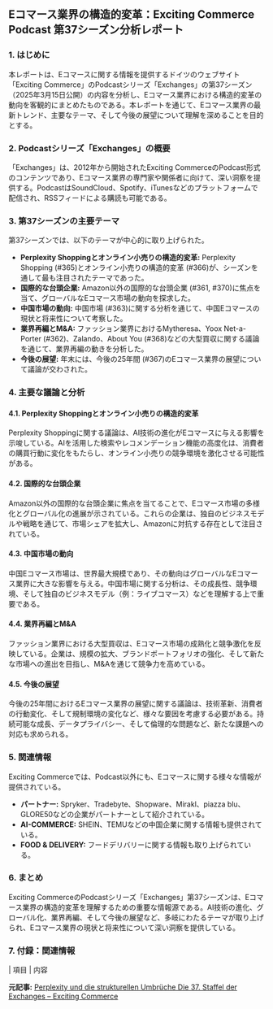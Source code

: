 ## Eコマース業界の構造的変革：Exciting Commerce Podcast 第37シーズン分析レポート

### 1. はじめに

本レポートは、Eコマースに関する情報を提供するドイツのウェブサイト「Exciting Commerce」のPodcastシリーズ「Exchanges」の第37シーズン（2025年3月15日公開）の内容を分析し、Eコマース業界における構造的変革の動向を客観的にまとめたものである。本レポートを通じて、Eコマース業界の最新トレンド、主要なテーマ、そして今後の展望について理解を深めることを目的とする。

### 2. Podcastシリーズ「Exchanges」の概要

「Exchanges」は、2012年から開始されたExciting CommerceのPodcast形式のコンテンツであり、Eコマース業界の専門家や関係者に向けて、深い洞察を提供する。PodcastはSoundCloud、Spotify、iTunesなどのプラットフォームで配信され、RSSフィードによる購読も可能である。

### 3. 第37シーズンの主要テーマ

第37シーズンでは、以下のテーマが中心的に取り上げられた。

* **Perplexity Shoppingとオンライン小売りの構造的変革:** Perplexity Shopping (#365)とオンライン小売りの構造的変革 (#366)が、シーズンを通して最も注目されたテーマであった。
* **国際的な台頭企業:** Amazon以外の国際的な台頭企業 (#361, #370)に焦点を当て、グローバルなEコマース市場の動向を探求した。
* **中国市場の動向:** 中国市場 (#363)に関する分析を通じて、中国Eコマースの現状と将来性について考察した。
* **業界再編とM&A:** ファッション業界におけるMytheresa、Yoox Net-a-Porter (#362)、Zalando、About You (#368)などの大型買収に関する議論を通じて、業界再編の動きを分析した。
* **今後の展望:** 年末には、今後の25年間 (#367)のEコマース業界の展望について議論が交わされた。

### 4. 主要な議論と分析

#### 4.1. Perplexity Shoppingとオンライン小売りの構造的変革

Perplexity Shoppingに関する議論は、AI技術の進化がEコマースに与える影響を示唆している。AIを活用した検索やレコメンデーション機能の高度化は、消費者の購買行動に変化をもたらし、オンライン小売りの競争環境を激化させる可能性がある。

#### 4.2. 国際的な台頭企業

Amazon以外の国際的な台頭企業に焦点を当てることで、Eコマース市場の多様化とグローバル化の進展が示されている。これらの企業は、独自のビジネスモデルや戦略を通じて、市場シェアを拡大し、Amazonに対抗する存在として注目されている。

#### 4.3. 中国市場の動向

中国Eコマース市場は、世界最大規模であり、その動向はグローバルなEコマース業界に大きな影響を与える。中国市場に関する分析は、その成長性、競争環境、そして独自のビジネスモデル（例：ライブコマース）などを理解する上で重要である。

#### 4.4. 業界再編とM&A

ファッション業界における大型買収は、Eコマース市場の成熟化と競争激化を反映している。企業は、規模の拡大、ブランドポートフォリオの強化、そして新たな市場への進出を目指し、M&Aを通じて競争力を高めている。

#### 4.5. 今後の展望

今後の25年間におけるEコマース業界の展望に関する議論は、技術革新、消費者の行動変化、そして規制環境の変化など、様々な要因を考慮する必要がある。持続可能な成長、データプライバシー、そして倫理的な問題など、新たな課題への対応も求められる。

### 5. 関連情報

Exciting Commerceでは、Podcast以外にも、Eコマースに関する様々な情報が提供されている。

* **パートナー:** Spryker、Tradebyte、Shopware、Mirakl、piazza blu、GLORE50などの企業がパートナーとして紹介されている。
* **AI-COMMERCE:** SHEIN、TEMUなどの中国企業に関する情報も提供されている。
* **FOOD & DELIVERY:** フードデリバリーに関する情報も取り上げられている。

### 6. まとめ

Exciting CommerceのPodcastシリーズ「Exchanges」第37シーズンは、Eコマース業界の構造的変革を理解するための重要な情報源である。AI技術の進化、グローバル化、業界再編、そして今後の展望など、多岐にわたるテーマが取り上げられ、Eコマース業界の現状と将来性について深い洞察を提供している。

### 7. 付録：関連情報

| 項目 | 内容 

**元記事:** [Perplexity und die strukturellen Umbrüche Die 37. Staffel der Exchanges – Exciting Commerce](https://excitingcommerce.de/2025/03/15/perplexity-und-die-strukturellen-umbrueche-die-37-staffel-der-exchanges/)